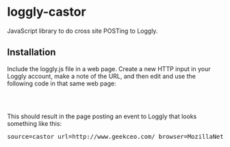 # loggly-castor

JavaScript library to do cross site POSTing to Loggly.

## Installation
Include the loggly.js file in a web page.  Create a new HTTP input in your Loggly account, make a note of the URL, and then edit and use the following code in that same web page:

<pre>
  <script type="text/javascript"> 
    window.onload=function(){
      castor = new loggly({ url: 'http://logs.loggly.com/inputs/a2e232e9-4827-49aa-9d28-e18e5ba5a818?rt=1', level: 'info'});
      castor.info("url="+window.location.href + " browser=" + castor.user_agent + " height=" + castor.browser_size.height);
    }
  </script> 
</pre>

This should result in the page posting an event to Loggly that looks something like this: 

<pre>
source=castor url=http://www.geekceo.com/ browser=MozillaNetscape5.0 (Macintosh; Intel Mac OS X 10_6_7) AppleWebKit/534.24 (KHTML, like Gecko) Chrome/11.0.696.57 Safari/534.24 height=629
</pre>
